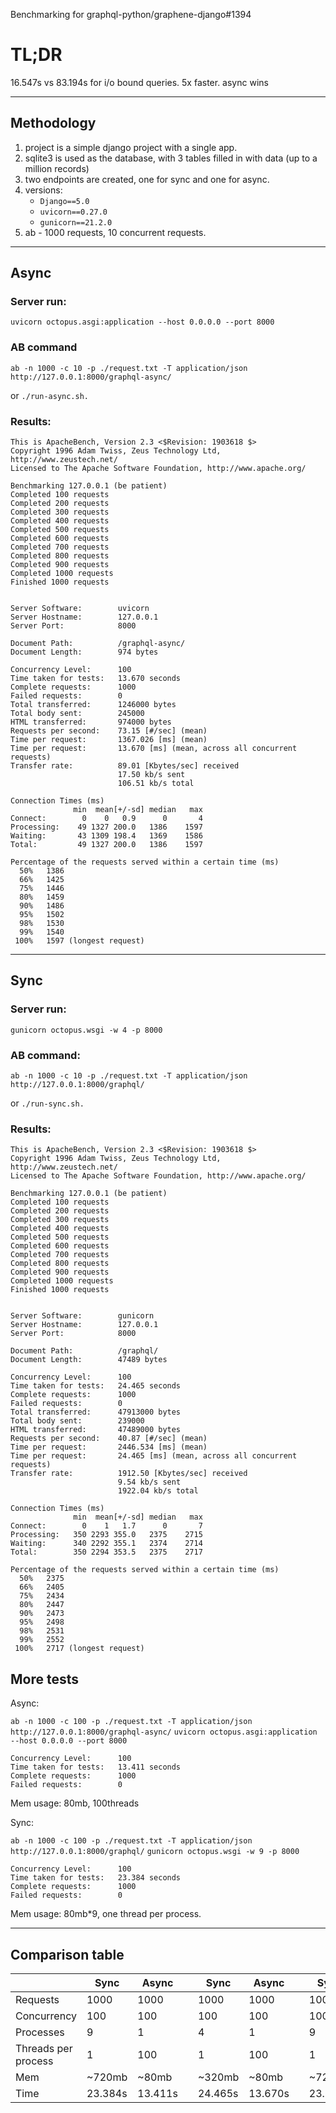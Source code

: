 Benchmarking for graphql-python/graphene-django#1394

# TL;DR

16.547s vs 83.194s for i/o bound queries. 5x faster.
async wins

-----

## Methodology

1. project is a simple django project with a single app.
2. sqlite3 is used as the database, with 3 tables filled in with data (up to a million records)
3. two endpoints are created, one for sync and one for async.
4. versions:
    - `Django==5.0`
    - `uvicorn==0.27.0`
    - `gunicorn==21.2.0`
5. ab - 1000 requests, 10 concurrent requests.

-----

## Async

### Server run:

```uvicorn octopus.asgi:application --host 0.0.0.0 --port 8000```

### AB command

```ab -n 1000 -c 10 -p ./request.txt -T application/json http://127.0.0.1:8000/graphql-async/```

or
`./run-async.sh.`

### Results:

```
This is ApacheBench, Version 2.3 <$Revision: 1903618 $>
Copyright 1996 Adam Twiss, Zeus Technology Ltd, http://www.zeustech.net/
Licensed to The Apache Software Foundation, http://www.apache.org/

Benchmarking 127.0.0.1 (be patient)
Completed 100 requests
Completed 200 requests
Completed 300 requests
Completed 400 requests
Completed 500 requests
Completed 600 requests
Completed 700 requests
Completed 800 requests
Completed 900 requests
Completed 1000 requests
Finished 1000 requests


Server Software:        uvicorn
Server Hostname:        127.0.0.1
Server Port:            8000

Document Path:          /graphql-async/
Document Length:        974 bytes

Concurrency Level:      100
Time taken for tests:   13.670 seconds
Complete requests:      1000
Failed requests:        0
Total transferred:      1246000 bytes
Total body sent:        245000
HTML transferred:       974000 bytes
Requests per second:    73.15 [#/sec] (mean)
Time per request:       1367.026 [ms] (mean)
Time per request:       13.670 [ms] (mean, across all concurrent requests)
Transfer rate:          89.01 [Kbytes/sec] received
                        17.50 kb/s sent
                        106.51 kb/s total

Connection Times (ms)
              min  mean[+/-sd] median   max
Connect:        0    0   0.9      0       4
Processing:    49 1327 200.0   1386    1597
Waiting:       43 1309 198.4   1369    1586
Total:         49 1327 200.0   1386    1597

Percentage of the requests served within a certain time (ms)
  50%   1386
  66%   1425
  75%   1446
  80%   1459
  90%   1486
  95%   1502
  98%   1530
  99%   1540
 100%   1597 (longest request)
```

-----

## Sync

### Server run:

```gunicorn octopus.wsgi -w 4 -p 8000```

### AB command:

```ab -n 1000 -c 10 -p ./request.txt -T application/json http://127.0.0.1:8000/graphql/```

or `./run-sync.sh.`

### Results:

```
This is ApacheBench, Version 2.3 <$Revision: 1903618 $>
Copyright 1996 Adam Twiss, Zeus Technology Ltd, http://www.zeustech.net/
Licensed to The Apache Software Foundation, http://www.apache.org/

Benchmarking 127.0.0.1 (be patient)
Completed 100 requests
Completed 200 requests
Completed 300 requests
Completed 400 requests
Completed 500 requests
Completed 600 requests
Completed 700 requests
Completed 800 requests
Completed 900 requests
Completed 1000 requests
Finished 1000 requests


Server Software:        gunicorn
Server Hostname:        127.0.0.1
Server Port:            8000

Document Path:          /graphql/
Document Length:        47489 bytes

Concurrency Level:      100
Time taken for tests:   24.465 seconds
Complete requests:      1000
Failed requests:        0
Total transferred:      47913000 bytes
Total body sent:        239000
HTML transferred:       47489000 bytes
Requests per second:    40.87 [#/sec] (mean)
Time per request:       2446.534 [ms] (mean)
Time per request:       24.465 [ms] (mean, across all concurrent requests)
Transfer rate:          1912.50 [Kbytes/sec] received
                        9.54 kb/s sent
                        1922.04 kb/s total

Connection Times (ms)
              min  mean[+/-sd] median   max
Connect:        0    1   1.7      0       7
Processing:   350 2293 355.0   2375    2715
Waiting:      340 2292 355.1   2374    2714
Total:        350 2294 353.5   2375    2717

Percentage of the requests served within a certain time (ms)
  50%   2375
  66%   2405
  75%   2434
  80%   2447
  90%   2473
  95%   2498
  98%   2531
  99%   2552
 100%   2717 (longest request)
```

## More tests

Async:

`ab -n 1000 -c 100 -p ./request.txt -T application/json http://127.0.0.1:8000/graphql-async/`
`uvicorn octopus.asgi:application --host 0.0.0.0 --port 8000`

```
Concurrency Level:      100
Time taken for tests:   13.411 seconds
Complete requests:      1000
Failed requests:        0
```

Mem usage: 80mb, 100threads

Sync:

`ab -n 1000 -c 100 -p ./request.txt -T application/json http://127.0.0.1:8000/graphql/`
`gunicorn octopus.wsgi -w 9 -p 8000`

```
Concurrency Level:      100
Time taken for tests:   23.384 seconds
Complete requests:      1000
Failed requests:        0
```

Mem usage: 80mb*9, one thread per process.

-------

## Comparison table

|                     | **Sync** | **Async** | | **Sync** | **Async** | | **Sync** | **Async** | |
|---------------------|----------|-----------|-|----------|-----------|-|----------|-----------|-|
| Requests            | 1000     | 1000      | | 1000     | 1000      | | 1000     | 1000      | |
| Concurrency         | 100      | 100       | | 100      | 100       | | 100      | 100       | |
| Processes           | 9        | 1         | | 4        | 1         | | 9        | 9         | |
| Threads per process | 1        | 100       | | 1        | 100       | | 1        | 1-30      | |
| Mem                 | ~720mb   | ~80mb     | | ~320mb   | ~80mb     | | ~720mb   | ~50mb*9   | |
| Time                | 23.384s  | 13.411s   | | 24.465s  | 13.670s   | | 23.384s  | 4.719s    | |
